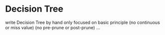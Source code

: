 # Decision Tree

write Decision Tree by hand
only focused on basic principle
(no continuous or miss value)
(no pre-prune or post-prune)
...